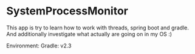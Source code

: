 SystemProcessMonitor
==============

This app is try to learn how to work with threads, spring boot and gradle. And additionally investigate what actually are going on in my OS :)

Environment:
Gradle: v2.3

